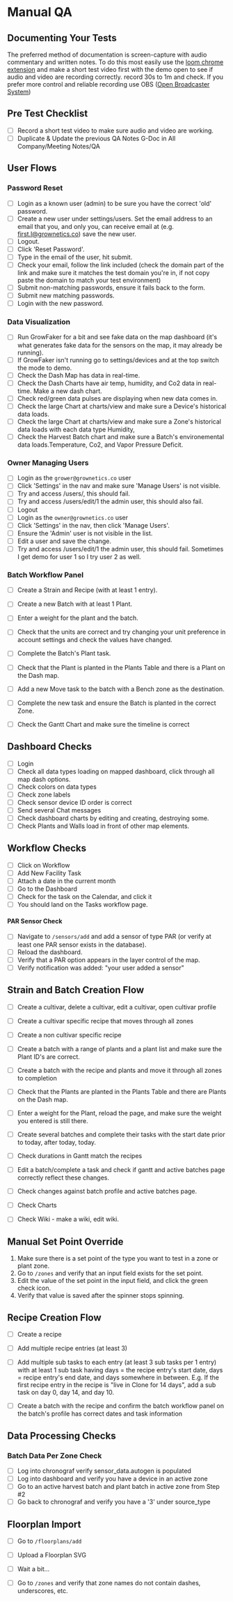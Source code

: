 # Manual QA

## Documenting Your Tests

The preferred method of documentation is screen-capture with audio commentary and written notes. To do this most easily use the [loom chrome extension](http://useloom.com) and make a short test video first with the demo open to see if audio and video are recording correctly. record 30s to 1m and check. If you prefer more control and reliable recording use OBS ([Open Broadcaster System](https://obsproject.com/))


## Pre Test Checklist
* [ ] Record a short test video to make sure audio and video are working. 
* [ ] Duplicate & Update the previous QA Notes G-Doc in All Company/Meeting Notes/QA

## User Flows

### Password Reset

* [ ] Login as a known user (admin) to be sure you have the correct 'old' password.
* [ ] Create a new user under settings/users. Set the email address to an email that you, and only you, can receive email at (e.g. first.l@grownetics.co) save the new user.
* [ ] Logout.
* [ ] Click 'Reset Password'.
* [ ] Type in the email of the user, hit submit.
* [ ] Check your email, follow the link included (check the domain part of the link and make sure it matches the test domain you're in, if not copy paste the domain to match your test environment)
* [ ] Submit non-matching passwords, ensure it fails back to the form.
* [ ] Submit new matching passwords.
* [ ] Login with the new password.

### Data Visualization

* [ ] Run GrowFaker for a bit and see fake data on the map dashboard (it's what generates fake data for the sensors on the map, it may already be running). 
* [ ] If GrowFaker isn't running go to settings/devices and at the top switch the mode to demo.
* [ ] Check the Dash Map has data in real-time.
* [ ] Check the Dash Charts have air temp, humidity, and Co2 data in real-time. Make a new dash chart.
* [ ] Check red/green data pulses are displaying when new data comes in.
* [ ] Check the large Chart at charts/view and make sure a Device's historical data loads.
* [ ] Check the large Chart at charts/view and make sure a Zone's historical data loads with each data type Humidity, 
* [ ] Check the Harvest Batch chart and make sure a Batch's environemental data loads.Temperature, Co2, and Vapor Pressure Deficit.

### Owner Managing Users

* [ ] Login as the `grower@grownetics.co` user
* [ ] Click 'Settings' in the nav and make sure 'Manage Users' is not visible.
* [ ] Try and access /users/, this should fail.
* [ ] Try and access /users/edit/1 the admin user, this should also fail.
* [ ] Logout
* [ ] Login as the `owner@grownetics.co` user
* [ ] Click 'Settings' in the nav, then click 'Manage Users'.
* [ ] Ensure the 'Admin' user is not visible in the list.
* [ ] Edit a user and save the change.
* [ ] Try and access /users/edit/1 the admin user, this should fail. Sometimes I get demo for user 1 so I try user 2 as well.

### Batch Workflow Panel

* [ ] Create a Strain and Recipe (with at least 1 entry).
* [ ] Create a new Batch with at least 1 Plant.
* [ ] Enter a weight for the plant and the batch.
* [ ] Check that the units are correct and try changing your unit preference in account settings and check the values have changed.
* [ ] Complete the Batch's Plant task.
* [ ] Check that the Plant is planted in the Plants Table and there is a Plant on the Dash map.
* [ ] Add a new Move task to the batch with a Bench zone as the destination.
* [ ] Complete the new task and ensure the Batch is planted in the correct Zone. 
* [ ] Check the Gantt Chart and make sure the timeline is correct


## Dashboard Checks

* [ ] Login
* [ ] Check all data types loading on mapped dashboard, click through all map dash options.
* [ ] Check colors on data types
* [ ] Check zone labels
* [ ] Check sensor device ID order is correct
* [ ] Send several Chat messages
* [ ] Check dashboard charts by editing and creating, destroying some.
* [ ] Check Plants and Walls load in front of other map elements.

## Workflow Checks

* [ ] Click on Workflow
* [ ] Add New Facility Task
* [ ] Attach a date in the current month
* [ ] Go to the Dashboard
* [ ] Check for the task on the Calendar, and click it
* [ ] You should land on the Tasks workflow page.

#### PAR Sensor Check

* [ ] Navigate to `/sensors/add` and add a sensor of type PAR (or verify at least one PAR sensor exists in the database).
* [ ] Reload the dashboard.
* [ ] Verify that a PAR option appears in the layer control of the map.
* [ ] Verify notification was added: "your user added a sensor"

## Strain and Batch Creation Flow

* [ ] Create a cultivar, delete a cultivar, edit a cultivar, open cultivar profile
* [ ] Create a cultivar specific recipe that moves through all zones
* [ ] Create a non cultivar specific recipe
* [ ] Create a batch with a range of plants and a plant list and make sure the Plant ID's are correct.
* [ ] Create a batch with the recipe and plants and move it through all zones to completion
* [ ] Check that the Plants are planted in the Plants Table and there are Plants on the Dash map.
* [ ] Enter a weight for the Plant, reload the page, and make sure the weight you entered is still there.
* [ ] Create several batches and complete their tasks with the start date prior to today, after today, today.
* [ ] Check durations in Gantt match the recipes
* [ ] Edit a batch/complete a task and check if gantt and active batches page correctly reflect these changes.
* [ ] Check changes against batch profile and active batches page.
* [ ] Check Charts
* [ ] Check Wiki - make  a wiki, edit wiki.


## Manual Set Point Override
1. Make sure there is a set point of the type you want to test in a zone or plant zone.
2. Go to `/zones` and verify that an input field exists for the set point.
3. Edit the value of the set point in the input field, and click the green check icon.
4. Verify that value is saved after the spinner stops spinning.

## Recipe Creation Flow
* [ ] Create a recipe
* [ ] Add multiple recipe entries (at least 3)
* [ ] Add multiple sub tasks to each entry (at least 3 sub tasks per 1 entry) with at least 1 sub task having days = the recipe entry's start date, days = recipe entry's end date, and days somewhere in between. E.g. If the first recipe entry in the recipe is "live in Clone for 14 days", add a sub task on day 0, day 14, and day 10.
* [ ] Create a batch with the recipe and confirm the batch workflow panel on the batch's profile has correct dates and task information


## Data Processing Checks

### Batch Data Per Zone Check
* [ ] Log into chronograf verify sensor_data.autogen is populated
* [ ] Log into dashboard and verify you have a device in an active zone
* [ ] Go to an active harvest batch and plant batch in active zone from Step #2
* [ ] Go back to chronograf and verify you have a '3' under source_type

## Floorplan Import
* [ ] Go to `/floorplans/add`
* [ ] Upload a Floorplan SVG
* [ ] Wait a bit...
* [ ] Go to `/zones` and verify that zone names do not contain dashes, underscores, etc.

